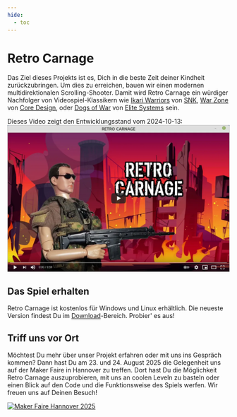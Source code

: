 ```yaml
---
hide:
  - toc
---
```


# Retro Carnage

Das Ziel dieses Projekts ist es, Dich in die beste Zeit deiner Kindheit zurückzubringen. Um dies zu erreichen, bauen wir
einen modernen multidirektionalen Scrolling-Shooter. Damit wird Retro Carnage ein würdiger Nachfolger von 
Videospiel-Klassikern wie [Ikari Warriors](https://en.wikipedia.org/wiki/Ikari_Warriors) von 
[SNK](https://www.snk-corp.co.jp/), [War Zone](https://core-design.com/warzone.html) von 
[Core Design](https://core-design.com/), oder [Dogs of War](https://en.wikipedia.org/wiki/Dogs_of_War_(1989_video_game))
von [Elite Systems](http://www.elite-systems.co.uk) sein.

Dieses Video zeigt den Entwicklungsstand vom 2024-10-13:
[![Watch the video](media/youtube-2021-06-03.png)](https://www.youtube.com/watch?v=BVgoLAjg2Vg&feature=youtu.be)
 
## Das Spiel erhalten

Retro Carnage ist kostenlos für Windows und Linux erhältlich. Die neueste Version findest Du im 
[Download](download.md)-Bereich. Probier' es aus!

## Triff uns vor Ort

Möchtest Du mehr über unser Projekt erfahren oder mit uns ins Gespräch kommen? Dann hast Du am 23. und 24. August 2025 
die Gelegenheit uns auf der Maker Faire in Hannover zu treffen. Dort hast Du die Möglichkeit Retro Carnage 
auszuprobieren, mit uns an coolen Leveln zu basteln oder einen Blick auf den Code und die Funktionsweise des Spiels 
werfen. Wir freuen uns auf Deinen Besuch!

[![Maker Faire Hannover 2025](/de/media/maker-faire-2025-150x150.png)](https://maker-faire.de/hannover/)
